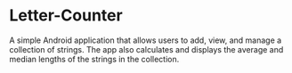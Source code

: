 # Letter-Counter
A simple Android application that allows users to add, view, and manage a collection of strings. The app also calculates and displays the average and median lengths of the strings in the collection.
